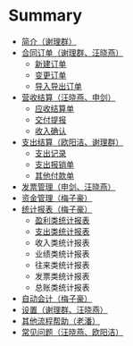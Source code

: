 # Summary

* [简介（谢理群）](README.md)
* [合同订单（谢理群、汪晓燕）](he-tong-ding-dan.md)
  * [新建订单](he-tong-ding-dan/xin-jian-ding-dan.md)
  * [变更订单](he-tong-ding-dan/bian-geng-ding-dan.md)
  * [导入导出订单](he-tong-ding-dan/dao-ru-dao-chu-ding-dan.md)
* [营收结算（汪晓燕、申剑）](ying-shou-jie-suan.md)
  * [应收结算单](ying-shou-jie-suan/ying-shou-jie-suan-dan.md)
  * [交付提报](ying-shou-jie-suan/jiao-fu-ti-bao.md)
  * [收入确认](ying-shou-jie-suan/shou-ru-que-ren.md)
* [支出结算（欧阳洁、谢理群）](zhi-chu-jie-suan.md)
  * [支出记录](zhi-chu-jie-suan/zhi-chu-jie-suan.md)
  * [支出报销单](zhi-chu-jie-suan/zhi-chu-bao-xiao-dan.md)
  * [其他付款单](zhi-chu-jie-suan/qi-ta-fu-kuan-dan.md)
* [发票管理（申剑、汪晓燕）](fa-piao-guan-li.md)
* [资金管理（梅子豪）](zi-jin-guan-li.md)
* [统计报表（梅子豪）](tong-ji-bao-biao.md)
  * [盈利类统计报表](tong-ji-bao-biao/ying-li-lei-tong-ji-bao-biao.md)
  * [支出类统计报表](tong-ji-bao-biao/zhi-chu-lei-tong-ji-bao-biao.md)
  * 收入类统计报表
  * 业绩类统计报表
  * 往来类统计报表
  * 发票类统计报表
  * 总账类统计报表
* [自动会计（梅子豪）](zi-dong-hui-ji.md)
* [设置（谢理群、汪晓燕）](xin-jian-ding-dan.md)
* [其他流程帮助（老潘）](qi-ta.md)
* [常见问题（汪晓燕、欧阳洁）](qanda.md)

